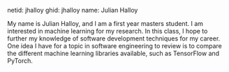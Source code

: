 netid: jhalloy
ghid: jhalloy
name: Julian Halloy

My name is Julian Halloy, and I am a first year masters student. I am interested in machine learning for my research. In this class, I hope to further my knowledge of software development techniques for my career. One idea I have for a topic in software engineering to review is to compare the different machine learning libraries available, such as TensorFlow and PyTorch.
